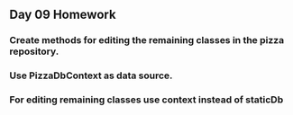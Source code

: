 ## Day 09 Homework

### Create methods for editing the remaining classes in the pizza repository.

### Use PizzaDbContext as data source.

### For editing remaining classes use context instead of staticDb